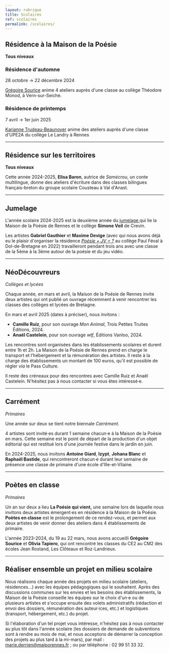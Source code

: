 ```yaml
---
layout: rubrique
title: Scolaires
ref: scolaires
permalink: /scolaires/
---
```

## Résidence à la Maison de la Poésie

**Tous niveaux**

### Résidence d'automne

28 octobre → 22 décembre 2024

[Grégoire Sourice](https://maiporennes.fr/residence/2024/04/23/r-sidence-dautomne.html) anime 4 ateliers auprès d'une classe au collège Théodore Monod, à Vern-sur-Seiche.

### Résidence de printemps

7 avril → 1er juin 2025

[Karianne Trudeau-Beaunoyer](https://maiporennes.fr/residence/2024/07/02/r-sidence-de-printemps.html) anime des ateliers auprès d'une classe d'UPE2A du collège Le Landry à Rennes

- - -

## Résidence sur les territoires

**Tous niveaux**

Cette année 2024-2025, **Elisa Baron**, autrice de *Samécrou*, un conte multilingue, donne des ateliers d'écriture dans des classes bilingues français-breton du groupe scolaire Cousteau à Val d'Anast.

- - -

## Jumelage

L'année scolaire 2024-2025 est la deuxième année du [jumelage ](https://maiporennes.fr/residence_scolaire/2023/09/04/jumelage) qui lie la Maison de la Poésie de Rennes et le collège **Simone Veil** de Crevin.

Les artistes **Gabriel Gauthier** et **Maxime Devige** (avec qui nous avons déjà eu le plaisir d'organiser la résidence *[Poésie + JV = ?](https://maiporennes.fr/residence_scolaire/2022/08/31/r-sidence-po-sie-jeu-vid-o.html)* au collège Paul Féval à Dol-de-Bretagne en 2022) travailleront pendant trois ans avec une classe de la 5ème à la 3ème autour de la poésie et du jeu vidéo.

- - -

## NéoDécouvreurs

*Collèges et lycées*

Chaque année, en mars et avril, la Maison de la Poésie de Rennes invite deux artistes qui ont publié un ouvrage récemment à venir rencontrer les classes des collèges et lycées de Bretagne.

En mars et avril 2025 (dates à préciser), nous invitons :
- **Camille Ruiz**, pour son ouvrage *Mon Animal*, Trois Petites Truites Éditions, 2024.
- **Anaël Castelein**, pour son ouvrage *wtf*, Éditions Vanloo, 2024.

Les rencontres sont organisées dans les établissements scolaires et durent entre 1h et 2h. La Maison de la Poésie de Rennes prend en charge le transport et l'hébergement et la rémunération des artistes. Il reste à la charge des établissements un montant de 100 euros, qu'il est possible de régler *via* le Pass Culture.

Il reste des créneaux pour des rencontres avec Camille Ruiz et Anaël Castelein. N'hésitez pas à nous contacter si vous êtes intéressé·e.

- - -

## Carrément

*Primaires*

Une année sur deux se tient notre biennale *Carrément*.

4 artistes sont invité·es durant 1 semaine chacun·e à la Maison de la Poésie en mars. Cette semaine est le point de départ de la production d'un objet éditorial qui est restitué lors d'une journée festive dans le jardin en juin.

En 2024-2025, nous invitons **Antoine Giard**, **Izypt**, **Johana Blanc** et **Raphaël Bastide**, qui rencontreront chacun·e durant leur semaine de présence une classe de primaire d'une école d'Ille-et-Vilaine.

---

## Poètes en classe

*Primaires*

Un an sur deux a lieu **La Poésie qui vient,** une semaine lors de laquelle nous invitons deux artistes émergent·es en résidence à la Maison de la Poésie. **Poètes en classe** est le prolongement de ce rendez-vous, et permet aux deux artistes de venir donner des ateliers dans 4 établissements de primaire.

L'année 2023-2024, du 19 au 22 mars, nous avons accueilli **Grégoire Sourice** et **Olivia Tapiero**, qui ont rencontré les classes du CE2 au CM2 des écoles Jean Rostand, Les Clôteaux et Roz-Landrieux.

---

## Réaliser ensemble un projet en milieu scolaire

Nous réalisons chaque année des projets en milieu scolaire (ateliers, résidences...) avec les équipes pédagogiques qui le souhaitent. Après des discussions communes sur les envies et les besoins des établissements, la Maison de la Poésie conseille les équipes sur le choix d'un·e ou de plusieurs artistes et s'occupe ensuite des volets administratifs (rédaction et envoi des dossiers, rémunération des auteur·ices, etc.) et logistiques (transport, hébergement, etc.) du projet.

Si l'élaboration d'un tel projet vous intéresse, n'hésitez pas à nous contacter au plus tôt dans l'année scolaire (les dossiers de demande de subventions sont à rendre au mois de mai, et nous acceptons de démarrer la conception des projets au plus tard à la mi-mars), par mail : marie.derrien@maiporennes.fr ; ou par téléphone : 02 99 51 33 32.